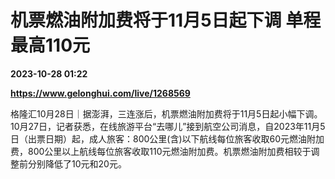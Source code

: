 # 机票燃油附加费将于11月5日起下调 单程最高110元

**2023-10-28 01:22**

**https://www.gelonghui.com/live/1268569**

格隆汇10月28日｜据澎湃，三连涨后，机票燃油附加费将于11月5日起小幅下调。10月27日，记者获悉，在线旅游平台“去哪儿”接到航空公司消息，自2023年11月5日（出票日期）起，成人旅客：800公里(含)以下航线每位旅客收取60元燃油附加费，800公里以上航线每位旅客收取110元燃油附加费。机票燃油附加费相较于调整前分别降低了10元和20元。